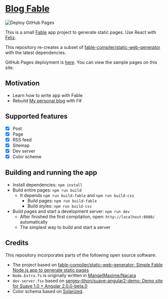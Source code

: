 # [Blog Fable](https://krymtkts.github.io/blog-fable/index.html)

![Deploy GitHub Pages](https://github.com/krymtkts/blog-fable/actions/workflows/gh-pages.yml/badge.svg)

This is a small [Fable](https://fable.io/) app project to generate static pages.
Use React with [Feliz](https://zaid-ajaj.github.io/Feliz/#/).

This repository re-creates a subset of [fable-compiler/static-web-generator](https://github.com/fable-compiler/static-web-generator) with the latest dependencies.

GitHub Pages deployment is [here](https://krymtkts.github.io/blog-fable/index.html).
You can view the sample pages on this site.

## Motivation

- Learn how to write app with Fable
- Rebuild [My personal blog](https://github.com/krymtkts/krymtkts.github.io) with F#

## Supported features

- [x] Post
- [x] Page
- [x] RSS feed
- [x] Sitemap
- [x] Dev server
- [x] Color scheme

## Building and running the app

- Install dependencies: `npm install`
- Build entire pages: `npm run build`
  - It depends `npm run build-fable` and `npm run build-css`
    - Build pages: `npm run build-fable`
    - Build styles: `npm run build-css`
- Build pages and start a development server: `npm run dev`
  - After finished the first compilation, open: `http://localhost:8080/` automatically
  - The simplest way to build and start a server

## Credits

This repository incorporates parts of the following open source software:

- The project based on [fable-compiler/static-web-generator: Simple Fable Node.js app to generate static pages](https://github.com/fable-compiler/static-web-generator)
- `Node.Extra.fs` is originally written in [MangelMaxime/Nacara](https://github.com/MangelMaxime/Nacara)
- `dev-server.fsx` based on [sergey-tihon/suave-angular2-demo: Demo site for Suave 1.0 + Angular 2.0.0-beta.0](https://github.com/sergey-tihon/suave-angular2-demo)
- Color schema based on [Solarized](https://ethanschoonover.com/solarized/).
